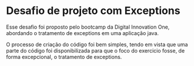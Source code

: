 # Desafio de projeto com Exceptions

Esse desafio foi proposto pelo bootcamp da Digital Innovation One, abordando o tratamento de exceptions em uma aplicação java.

O processo de criação do código foi bem simples, tendo em vista que uma parte do código foi disponibilizada para que o foco do exercicio fosse, de forma excepcional, o tratamento de exceptions.